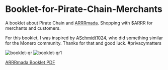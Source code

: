 # Booklet-for-Pirate-Chain-Merchants
A booklet about Pirate Chain and [ARRRmada](https://arrrmada.com/). Shopping with $ARRR for merchants and customers.

For this booklet, I was inspired by [ASchmidt1024](https://github.com/ASchmidt1024/monero-for-merchants-booklet), who did something similar for the Monero community. Thanks for that and good luck. #privacymatters

![booklet-qr](https://github.com/ARRRmada/Booklet-for-Pirate-Chain-Merchants/assets/142297261/0bc14091-8034-43fa-a051-61391cd7e7d2)
![booklet-qr1](https://github.com/ARRRmada/Booklet-for-Pirate-Chain-Merchants/assets/142297261/f3d484ac-0f51-4592-af11-8d292af6040f)


[ARRRmada Booklet PDF](https://github.com/ARRRmada/Booklet-for-Pirate-Chain-Merchants/files/12689793/booklet-qr.pdf)
